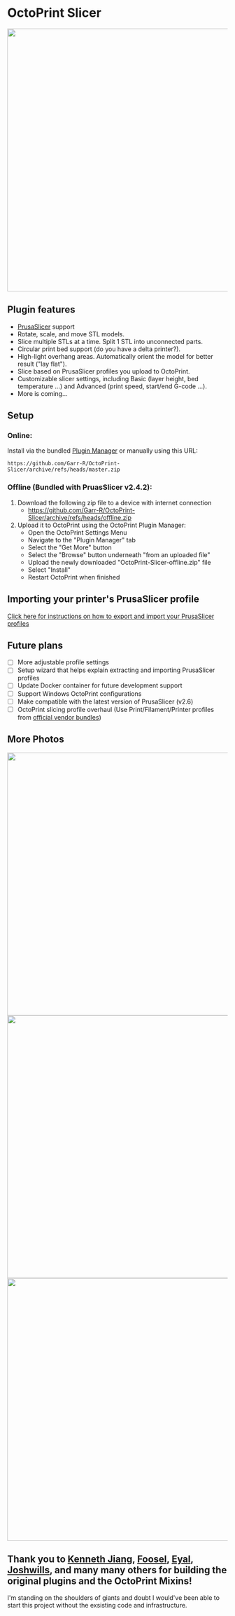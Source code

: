 # OctoPrint Slicer

<img src="/docs/screenshot1.png" width="600">

## Plugin features
- [PrusaSlicer](https://www.prusa3d.com/page/prusaslicer_424/) support
- Rotate, scale, and move STL models.
- Slice multiple STLs at a time. Split 1 STL into unconnected parts.
- Circular print bed support (do you have a delta printer?).
- High-light overhang areas. Automatically orient the model for better result ("lay flat").
- Slice based on PrusaSlicer profiles you upload to OctoPrint.
- Customizable slicer settings, including Basic (layer height, bed temperature ...) and Advanced (print speed, start/end G-code ...).
- More is coming...

## Setup
### Online:
Install via the bundled [Plugin Manager](https://github.com/foosel/OctoPrint/wiki/Plugin:-Plugin-Manager)
or manually using this URL:

    https://github.com/Garr-R/OctoPrint-Slicer/archive/refs/heads/master.zip

### Offline (Bundled with PruasSlicer v2.4.2): 

1. Download the following zip file to a device with internet connection
    - https://github.com/Garr-R/OctoPrint-Slicer/archive/refs/heads/offline.zip
2. Upload it to OctoPrint using the OctoPrint Plugin Manager:
    - Open the OctoPrint Settings Menu
    - Navigate to the "Plugin Manager" tab
    - Select the  "Get More" button
    - Select the "Browse" button underneath "from an uploaded file"
    - Upload the newly downloaded "OctoPrint-Slicer-offline.zip" file
    - Select "Install"
    - Restart OctoPrint when finished

## Importing your printer's PrusaSlicer profile

[Click here for instructions on how to export and import your PrusaSlicer profiles](https://github.com/Garr-R/OctoPrint-Slicer/wiki/Exporting-and-importing-PrusaSlicer-profiles)

## Future plans

- [ ] More adjustable profile settings
- [ ] Setup wizard that helps explain extracting and importing PrusaSlicer profiles
- [ ] Update Docker container for future development support
- [ ] Support Windows OctoPrint configurations
- [ ] Make compatible with the latest version of PrusaSlicer (v2.6)
- [ ] OctoPrint slicing profile overhaul (Use Print/Filament/Printer profiles from [official vendor bundles](https://github.com/prusa3d/PrusaSlicer-settings/tree/master/live))
  
## More Photos

<img src="/docs/screenshot2.png" width="600">
<img src="/docs/screenshot3.png" width="600">
<img src="/docs/screenshot4.png" width="600">

## Thank you to [Kenneth Jiang](https://github.com/kennethjiang/), [Foosel](https://github.com/foosel), [Eyal](https://github.com/eyal0), [Joshwills](https://github.com/joshwills), and many many others for building the original plugins and the OctoPrint Mixins! 
I'm standing on the shoulders of giants and doubt I would've been able to start this project without the exsisting code and infrastructure. 
